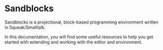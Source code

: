 # Sandblocks

Sandblocks is a projectional, block-based programming environment written in Squeak/Smalltalk.

In this documentation, you will find some useful resources to help you get started with extending and working with the editor and environment.
